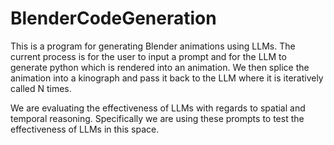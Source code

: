 # BlenderCodeGeneration
This is a program for generating Blender animations using LLMs. The current process is for the user to input a prompt and for the LLM to generate python which is rendered into an animation. We then splice the animation into a kinograph and pass it back to the LLM where it is iteratively called N times.

We are evaluating the effectiveness of LLMs with regards to spatial and temporal reasoning. Specifically we are using these prompts to test the effectiveness of LLMs in this space.

